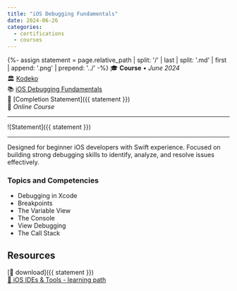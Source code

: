 ```yaml
---
title: "iOS Debugging Fundamentals"
date: 2024-06-26
categories:
  - certifications
  - courses
---
```

{%- assign statement = page.relative_path |  split: '/' | last | split: '.md' | first | append: '.png' | prepend: '../' -%}
🎓 **Course** • _June 2024_  
🏛️ [Kodeko](https://www.kodeco.com/)  
📚 [iOS Debugging Fundamentals](https://www.kodeco.com/18770184-ios-debugging-fundamentals)  
📜 [Completion Statement]({{ statement }})  
📍 _Online Course_  

---

![Statement]({{ statement }})

---

Designed for beginner iOS developers with Swift experience. Focused on building strong debugging skills to identify, analyze, and resolve issues effectively.


### Topics and Competencies

- Debugging in Xcode
- Breakpoints
- The Variable View
- The Console
- View Debugging
- The Call Stack


## Resources

[💾 download]({{ statement }})  
[🔗 iOS IDEs & Tools - learning path](https://www.kodeco.com/ios/paths/iostools)  
